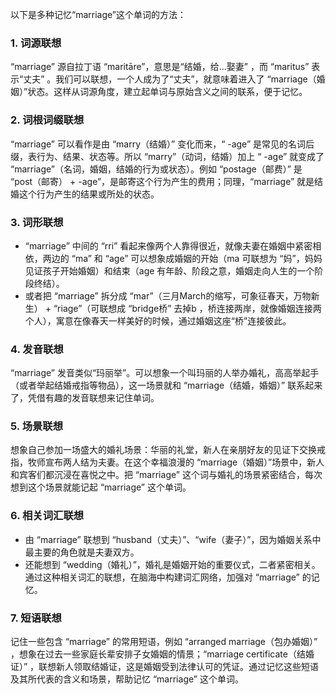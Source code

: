 以下是多种记忆“marriage”这个单词的方法：

### 1. 词源联想
“marriage” 源自拉丁语 “maritāre”，意思是“结婚，给…娶妻” ，而 “maritus” 表示“丈夫” 。我们可以联想，一个人成为了“丈夫”，就意味着进入了 “marriage（婚姻）”状态。这样从词源角度，建立起单词与原始含义之间的联系，便于记忆。

### 2. 词根词缀联想
“marriage” 可以看作是由 “marry（结婚）” 变化而来，“ -age” 是常见的名词后缀，表行为、结果、状态等。所以 “marry”（动词，结婚）加上 “ -age” 就变成了 “marriage”（名词，婚姻，结婚的行为或状态）。例如 “postage（邮费）” 是 “post（邮寄） + -age”，是邮寄这个行为产生的费用；同理，“marriage” 就是结婚这个行为产生的结果或所处的状态。

### 3. 词形联想
 - “marriage” 中间的 “rri” 看起来像两个人靠得很近，就像夫妻在婚姻中紧密相依，两边的 “ma” 和 “age” 可以想象成婚姻的开始（ma 可联想为 “妈”，妈妈见证孩子开始婚姻）和结束（age 有年龄、阶段之意，婚姻走向人生的一个阶段终结）。
 - 或者把 “marriage” 拆分成 “mar”（三月March的缩写，可象征春天，万物新生） + “riage”（可联想成 “bridge桥” 去掉b ，桥连接两岸，就像婚姻连接两个人），寓意在像春天一样美好的时候，通过婚姻这座“桥”连接彼此。

### 4. 发音联想
“marriage” 发音类似“玛丽举”。可以想象一个叫玛丽的人举办婚礼，高高举起手（或者举起结婚戒指等物品），这一场景就和 “marriage（结婚，婚姻）” 联系起来了，凭借有趣的发音联想来记住单词。

### 5. 场景联想
想象自己参加一场盛大的婚礼场景：华丽的礼堂，新人在亲朋好友的见证下交换戒指，牧师宣布两人结为夫妻。在这个幸福浪漫的 “marriage（婚姻）”场景中，新人和宾客们都沉浸在喜悦之中。把 “marriage” 这个词与婚礼的场景紧密结合，每次想到这个场景就能记起 “marriage” 这个单词。

### 6. 相关词汇联想
 - 由 “marriage” 联想到 “husband（丈夫）”、“wife（妻子）”，因为婚姻关系中最主要的角色就是夫妻双方。
 - 还能想到 “wedding（婚礼）”，婚礼是婚姻开始的重要仪式，二者紧密相关。通过这种相关词汇的联想，在脑海中构建词汇网络，加强对 “marriage” 的记忆。

### 7. 短语联想
记住一些包含 “marriage” 的常用短语，例如 “arranged marriage（包办婚姻）” ，想象在过去一些家庭长辈安排子女婚姻的情景；“marriage certificate（结婚证）” ，联想新人领取结婚证，这是婚姻受到法律认可的凭证。通过记忆这些短语及其所代表的含义和场景，帮助记忆 “marriage” 这个单词。 